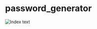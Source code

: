 # password_generator

![Index text](https://assets-lighthouse.alphacamp.co/uploads/image/file/18076/ExportedContentImage_09.png](https://drive.usercontent.google.com/download?id=1J4vY1HpdaWK9E6YRr4lMonbR6660THr8&export=view))
